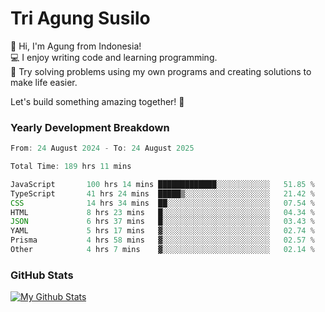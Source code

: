 # Tri Agung Susilo

👋 Hi, I'm Agung from Indonesia!<br>
💻 I enjoy writing code and learning programming.<br>
🧠 Try solving problems using my own programs and creating solutions to make life easier.

Let's build something amazing together! 🚀

### Yearly Development Breakdown

<!--START_SECTION:waka-->

```TypeScript JavaScript PHP
From: 24 August 2024 - To: 24 August 2025

Total Time: 189 hrs 11 mins

JavaScript       100 hrs 14 mins █████████████░░░░░░░░░░░░   51.85 %
TypeScript       41 hrs 24 mins  █████▒░░░░░░░░░░░░░░░░░░░   21.42 %
CSS              14 hrs 34 mins  ██░░░░░░░░░░░░░░░░░░░░░░░   07.54 %
HTML             8 hrs 23 mins   █░░░░░░░░░░░░░░░░░░░░░░░░   04.34 %
JSON             6 hrs 37 mins   █░░░░░░░░░░░░░░░░░░░░░░░░   03.43 %
YAML             5 hrs 17 mins   ▓░░░░░░░░░░░░░░░░░░░░░░░░   02.74 %
Prisma           4 hrs 58 mins   ▓░░░░░░░░░░░░░░░░░░░░░░░░   02.57 %
Other            4 hrs 7 mins    ▓░░░░░░░░░░░░░░░░░░░░░░░░   02.14 %
```

<!--END_SECTION:waka-->

### GitHub Stats

[![My Github Stats](https://github-readme-stats.vercel.app/api?username=triagung128&show_icons=true&hide=contribs,issues&count_private=true&theme=tokyonight)](https://github.com/triagung128)

<!-- [![Top Langs](https://github-readme-stats.vercel.app/api/top-langs/?username=triagung128&layout=compact)](https://github.com/triagung128) -->
